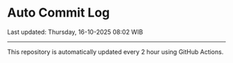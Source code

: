 # Auto Commit Log

Last updated: Thursday, 16-10-2025 08:02 WIB

---

This repository is automatically updated every 2 hour using GitHub Actions.
